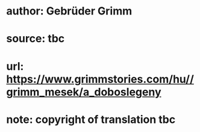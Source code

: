 # author: Gebrüder Grimm
# source: tbc
# url: https://www.grimmstories.com/hu//grimm_mesek/a_doboslegeny
# note: copyright of translation tbc


